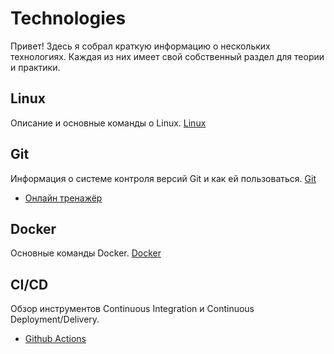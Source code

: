 # Technologies

Привет! Здесь я собрал краткую информацию о нескольких технологиях. Каждая из них имеет свой собственный раздел для теории и практики.

## Linux

Описание и основные команды о Linux. [Linux](Linux/README.md)

## Git

Информация о системе контроля версий Git и как ей пользоваться. [Git](Git/README.md)

- [Онлайн тренажёр](https://learngitbranching.js.org/)


## Docker

Основные команды Docker. [Docker](Docker/README.md)

## CI/CD

Обзор инструментов Continuous Integration и Continuous Deployment/Delivery. 
- [Github Actions](CI_CD/Github_actions/README.md)